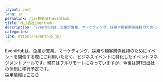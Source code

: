 ```yaml
---
layout: post
lang: ja
permalink: /ja/株式会社eventhub
title: 株式会社EventHub
description: 'EventHubは、企業が営業、マーケティング、採用や顧客関係維持のためにイベントを開催する際にご利用いただく、ビジネスイベントに特化したイベントマネジメントツールです。現在はフルリモートになっていますが、今後は週1日出社の体制に移行予定です。 採用情報はこちら'
categories: 
link: https://eventhub.jp/
---
```


<p>EventHubは、企業が営業、マーケティング、採用や顧客関係維持のためにイベントを開催する際にご利用いただく、ビジネスイベントに特化したイベントマネジメントツールです。現在はフルリモートになっていますが、今後は週1日出社の体制に移行予定です。<br /><a href="https://jobs.eventhub.co.jp/">採用情報はこちら</a></p>
